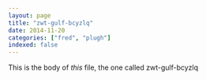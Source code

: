 ```yaml
---
layout: page
title: "zwt-gulf-bcyzlq"
date: 2014-11-20
categories: ["fred", "plugh"]
indexed: false
---
```

This is the body of _this_ file, the one called zwt-gulf-bcyzlq
